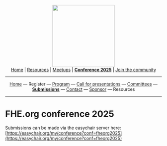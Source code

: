 <!-- Main header navigation -->
<p align="center">
  <img width="200" src="https://user-images.githubusercontent.com/5758427/180978488-db825482-5a58-4c7c-9589-c494a6f0be04.png"><br/>
  <a href="https://fhe-org.github.io">Home</a> | <a href="https://fhe-org.github.io/resources">Resources</a> | <a href="https://fhe-org.github.io/meetups/">Meetups</a> | <a href="https://fhe-org.github.io/conferences/conference-2025/"><b>Conference 2025</b></a> | <a href="https://fhe-org.github.io/community">Join the community</a>
</p>
<hr/>
<!-- /Main header navigation -->



<!-- Header conference 2025 links -->
<p align="center">
  <a href="https://fhe-org.github.io/conferences/conference-2025/">Home</a>
  —
  Register
  —
  <a href="https://fhe-org.github.io/conferences/conference-2025/program">Program</a>
  —
  <a href="https://fhe-org.github.io/conferences/conference-2025/call-for-presentations">Call for presentations</a>
  —
  <a href="https://fhe-org.github.io/conferences/conference-2025/committees">Committees</a>
  —
  <a href="https://fhe-org.github.io/conferences/conference-2025/submissions"><b>Submissions</b></a>
  —
  <a href="https://fhe-org.github.io/conferences/conference-2025/contact">Contact</a>
  —
  <a href="https://fhe-org.github.io/conferences/conference-2025/sponsor">Sponsor</a>
  —
  Resources
</p>
<hr/>
<!-- /Header conference 2025 links -->

# FHE.org conference 2025
Submissions can be made via the easychair server here: [https://easychair.org/my/conference?conf=fheorg2025](https://easychair.org/my/conference?conf=fheorg2025)
